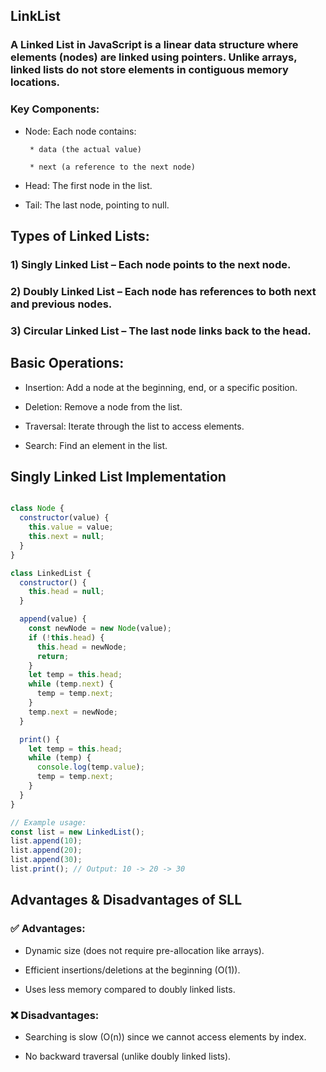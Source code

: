 ## LinkList

### A Linked List in JavaScript is a linear data structure where elements (nodes) are linked using pointers. Unlike arrays, linked lists do not store elements in contiguous memory locations.


### Key Components:

 * Node: Each node contains:

        * data (the actual value)

        * next (a reference to the next node)

* Head: The first node in the list.

* Tail: The last node, pointing to null.


## Types of Linked Lists:

### 1) Singly Linked List – Each node points to the next node.

### 2) Doubly Linked List – Each node has references to both next and previous nodes.

### 3) Circular Linked List – The last node links back to the head.

## Basic Operations:
* Insertion: Add a node at the beginning, end, or a specific position.

* Deletion: Remove a node from the list.

* Traversal: Iterate through the list to access elements.

* Search: Find an element in the list.

## Singly Linked List Implementation

```js

class Node {
  constructor(value) {
    this.value = value;
    this.next = null;
  }
}

class LinkedList {
  constructor() {
    this.head = null;
  }

  append(value) {
    const newNode = new Node(value);
    if (!this.head) {
      this.head = newNode;
      return;
    }
    let temp = this.head;
    while (temp.next) {
      temp = temp.next;
    }
    temp.next = newNode;
  }

  print() {
    let temp = this.head;
    while (temp) {
      console.log(temp.value);
      temp = temp.next;
    }
  }
}

// Example usage:
const list = new LinkedList();
list.append(10);
list.append(20);
list.append(30);
list.print(); // Output: 10 -> 20 -> 30

```

## Advantages & Disadvantages of SLL
### ✅ Advantages:

* Dynamic size (does not require pre-allocation like arrays).

* Efficient insertions/deletions at the beginning (O(1)).

* Uses less memory compared to doubly linked lists.

### ❌ Disadvantages:

* Searching is slow (O(n)) since we cannot access elements by index.

* No backward traversal (unlike doubly linked lists).